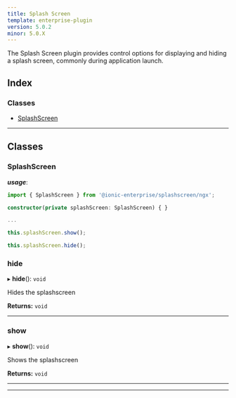 ```yaml
---
title: Splash Screen
template: enterprise-plugin
version: 5.0.2
minor: 5.0.X
---
```


The Splash Screen plugin provides control options for displaying and hiding a splash screen, commonly during application launch.

<native-ent-install plugin-id="splashscreen" variables=""></native-ent-install>

## Index

### Classes

* [SplashScreen](#splashscreen)

* * *

## Classes

<a id="splashscreen"></a>

### SplashScreen

***usage***:

```typescript
import { SplashScreen } from '@ionic-enterprise/splashscreen/ngx';

constructor(private splashScreen: SplashScreen) { }

...

this.splashScreen.show();

this.splashScreen.hide();
```

<a id="splashscreen.hide"></a>

### hide

▸ **hide**(): `void`

Hides the splashscreen

**Returns:** `void`

* * *

<a id="splashscreen.show"></a>

### show

▸ **show**(): `void`

Shows the splashscreen

**Returns:** `void`

* * *

* * *